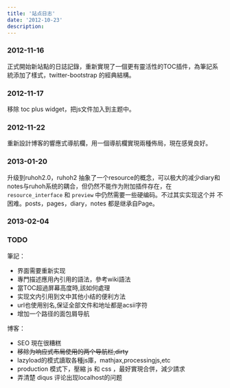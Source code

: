 ```yaml
---
title: '站点日志'
date: '2012-10-23'
description:
---
```


### 2012-11-16

正式開始新站點的日誌記錄，重新實現了一個更有靈活性的TOC插件，為筆記系統添加了樣式，twitter-bootstrap 的經典結構。


### 2012-11-17

移除 toc plus widget，把js文件加入到主题中。

### 2012-11-22

重新設計博客的響應式導航欄，用一個導航欄實現兩種佈局，現在感覺良好。

### 2013-01-20

升级到ruhoh2.0，ruhoh2 抽象了一个resource的概念，可以极大的减少diary和
notes与ruhoh系统的耦合，但仍然不能作为附加插件存在，在 `resource_interface` 和 `preview` 中仍然需要一些硬编码。不过其实实现这个并
不困难。posts，pages，diary，notes 都是继承自Page。

### 2013-02-04



### TODO

筆記：

- 界面需要重新实现
- 專門描述應用內引用的語法，參考wiki語法
- 當TOC超過屏幕高度時,該如何處理
- 实现文内引用到文中其他小结的便利方法
- url也使用别名,保证全部文件和地址都是acsii字符
- 增加一个路径的面包屑导航

博客：

- SEO 現在很糟糕
- <del>移除为响应式布局使用的两个导航栏,dirty</del>
- lazyload的模式讀取各種js庫，mathjax,processingjs,etc
- production 模式下，壓縮 js 和 css ，最好實現合併，減少請求
- 弄清楚 diqus 评论出现localhost的问题
